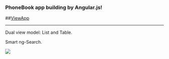 ### PhoneBook app building by Angular.js!

##[ViewApp](http://alexitakov.github.io/PhoneBook/)
***

Dual view model:  List and Table.

Smart ng-Search.

![](https://github.com/alextitakov/PhoneBook/blob/master/Phonebook.png)

